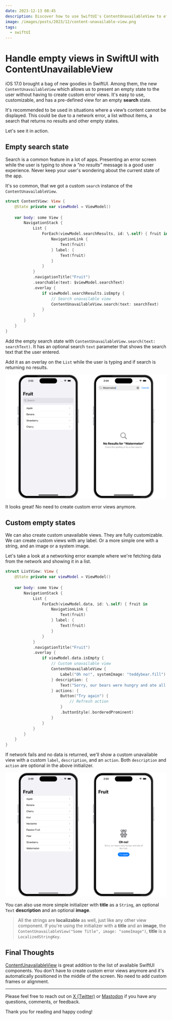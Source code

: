```yaml
---
date: 2023-12-13 08:45
description: Discover how to use SwiftUI's ContentUnavailableView to effortlessly handle empty views in your app. Available in iOS 17.0+.
image: /images/posts/2023/12/content-unavailable-view.png
tags:
  - swiftUI
---
```


# Handle empty views in SwiftUI with ContentUnavailableView

iOS 17.0 brought a bag of new goodies in SwiftUI. Among them, the new `ContentUnavailableView` which allows us to present an empty state to the user without having to create custom error views. It's easy to use, customizable, and has a pre-defined view for an empty **search** state.

It's recommended to be used in situations where a view’s content cannot be displayed. This could be due to a network error, a list without items, a search that returns no results and other empty states.

Let's see it in action.

## Empty search state

Search is a common feature in a lot of apps. Presenting an error screen while the user is typing to show a *"no results"* message is a good user experience. Never keep your user's wondering about the current state of the app. 

It's so common, that we got a custom `search` instance of the `ContentUnavailableView`.

```swift
struct ContentView: View {
	@State private var viewModel = ViewModel()
	
    var body: some View {
        NavigationStack {
            List {
                ForEach(viewModel.searchResults, id: \.self) { fruit in
                    NavigationLink {
                        Text(fruit)
                    } label: {
                        Text(fruit)
                    }
                }
            }
            .navigationTitle("Fruit")
            .searchable(text: $viewModel.searchText)
            .overlay {
                if viewModel.searchResults.isEmpty {
		            // Search unavailable view
                    ContentUnavailableView.search(text: searchText)
                }
            }
        }
    }
}
```

Add the empty search state with  `ContentUnavailableView.search(text: searchText)`. It has an optional search `text` parameter that shows the search text that the user entered. 

Add it as an overlay on the `List` while the user is typing and if search is returning no results.

![List with data on the left and content unavailable view with a search instance on the right](/images/posts/2023/12/content-unavailable-view-01.png "List with data on the left and content unavailable view with a search instance on the right")

It looks great! No need to create custom error views anymore.

## Custom empty states

We can also create custom unavailable views. They are fully customizable. We can create custom views with any label. Or a more simple one with a string, and an image or a system image.

Let's take a look at a networking error example where we're fetching data from the network and showing it in a list. 

```swift
struct ListView: View {
	@State private var viewModel = ViewModel()
	
    var body: some View {
        NavigationStack {
            List {
                ForEach(viewModel.data, id: \.self) { fruit in
                    NavigationLink {
                        Text(fruit)
                    } label: {
                        Text(fruit)
                    }
                }
            }
            .navigationTitle("Fruit")
            .overlay {
                if viewModel.data.isEmpty {
	                // Custom unavailable view
                    ContentUnavailableView {
                        Label("Oh no!", systemImage: "teddybear.fill")
                    } description: {
                        Text("Sorry, our bears were hungry and ate all the fruit.")
                    } actions: {
                        Button("Try again") {
                            // Refresh action
                        }
                        .buttonStyle(.borderedProminent)
                    }
                }
            }
        }
    }
}
```

If network fails and no data is returned, we'll show a custom unavailable view with a custom `label`, `description`, and an `action`. Both `description` and `action` are optional in the above initializer.

![List with data on the left and custom content unavailable view on the right](/images/posts/2023/12/content-unavailable-view-02.png "List with data on the left and custom content unavailable view on the right")

You can also use more simple initializer with **title** as a `String`, an optional `Text` **description** and an optional **image**.

> All the strings are **localizable** as well, just like any other view component. If you're using the initializer with a **title** and an **image**, the `ContentUnavailableView("Some Title", image: "someImage")`, **title** is a `LocalizedStringKey`.

## Final Thoughts

[ContentUnavailableView](https://developer.apple.com/documentation/swiftui/contentunavailableview) is great addition to the list of available SwiftUI components. You don't have to create custom error views anymore and it's automatically positioned in the middle of the screen. No need to add custom frames or alignment.

***

Please feel free to reach out on [X (Twitter)](https://twitter.com/dvrzan) or [Mastodon](https://iosdev.space/@dvrzan) if you have any questions, comments, or feedback.

Thank you for reading and happy coding!

